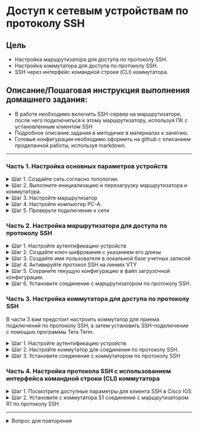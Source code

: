 # Доступ к сетевым устройствам по протоколу SSH
 
## Цель
* Настройка маршрутизатора для доступа по протоколу SSH.
* Настройка коммутатора для доступа по протоколу SSH.
* SSH через интерфейс командной строки (CLI) коммутатора.


## Описание/Пошаговая инструкция выполнения домашнего задания:

* В работе необходимо включить SSH-сервер на маршрутизаторе, после чего подключиться к этому маршрутизатору, используя ПК с установленным клиентом SSH
* Подробное описание задания в методичке в материалах к занятию.
* Готовые конфигурации необходимо оформить на github с описанием проделанной работы, используя markdown.

---


### Часть 1. Настройка основных параметров устройств

<details>
<summary>Шаг 1. Создайте сеть согласно топологии.</summary>
![](./img/p1_s1.png)
</details>

<details>
<summary>Шаг 2. Выполните инициализацию и перезагрузку маршрутизатора и коммутатора.</summary>
</details>

<details>
<summary>Шаг 3. Настройте маршрутизатор</summary>

```Shell
enable
configure terminal
hostname R1
line console 0
password cisco
login
end
configure terminal
enable secret class
line vty 0 15
password cisco
login
exit
service password-encryption
banner motd # Danger! Do not enter! #

interface GigabitEthernet 0/0/0
ip address 192.168.1.1 255.255.255.0
no shutdown
exit

copy running-config startup-config
reload
```
</details>


<details>
<summary>Шаг 4. Настройте компьютер PC-A.</summary>

1. Настройте для PC-A IP-адрес и маску подсети.  
![](./img/p1_s4_i1.png)

2. Настройте для PC-A шлюз по умолчанию.  
![](./img/p1_s4_i2.png)

</details>

<details>
<summary>Шаг 5. Проверьте подключение к сети</summary>

Пошлите с PC-A команду Ping на маршрутизатор R1. Если эхо-запрос с помощью команды ping непроходит, найдите и устраните неполадки подключения.

```Shell
C:\>ping 192.168.1.1

Pinging 192.168.1.1 with 32 bytes of data:

Reply from 192.168.1.1: bytes=32 time=13ms TTL=255
Reply from 192.168.1.1: bytes=32 time<1ms TTL=255
Reply from 192.168.1.1: bytes=32 time<1ms TTL=255
Reply from 192.168.1.1: bytes=32 time<1ms TTL=255

Ping statistics for 192.168.1.1:
    Packets: Sent = 4, Received = 4, Lost = 0 (0% loss),
Approximate round trip times in milli-seconds:
    Minimum = 0ms, Maximum = 13ms, Average = 3ms

C:\>

```

</details>

### Часть 2. Настройка маршрутизатора для доступа по протоколу SSH

<details>
<summary>Шаг 1. Настройте аутентификацию устройств</summary>

При генерации ключа шифрования в качестве его части используются имя устройства и домен.
Поэтому эти имена необходимо указать перед вводом команды crypto key.

a. Задайте имя устройства.
b. Задайте домен для устройства.

```Shell
enable
configure terminal
ip domain name router.lab
```

</details>

<details>
<summary>Шаг 2. Создайте ключ шифрования с указанием его длины</summary>

```Shell
crypto key generate rsa general-keys modulus 1024
ip ssh version 2
```

</details>

<details>
<summary>Шаг 3. Создайте имя пользователя в локальной базе учетных записей</summary>

Настройте имя пользователя, используя admin в качестве имени пользователя и Adm1nP@55 в
качестве пароля.

```Shell
username admin secret Adm1nP@55
```

</details>


<details>
<summary>Шаг 4. Активируйте протокол SSH на линиях VTY</summary>

a. Активируйте протоколы Telnet и SSH на входящих линиях VTY с помощью команды transport input.  
b. Измените способ входа в систему таким образом, чтобы использовалась проверка пользователей по локальной базе учетных записей.

```Shell
line vty 0 15
transport input all
login local
end
```

</details>


<details>
<summary>Шаг 5. Сохраните текущую конфигурацию в файл загрузочной конфигурации.</summary>

```Shell
copy running-config startup-config
```
</details>


<details>
<summary>Шаг 6. Установите соединение с маршрутизатором по протоколу SSH.</summary>

1. Запустите Tera Term с PC-A.

![](img/p2_s6_i1.png)

2. Установите SSH-подключение к R1. Use the username admin and password Adm1nP@55. У вас должно получиться установить SSH-подключение к R1.
![](img/p2_s6_i2.png)

</details>

### Часть 3. Настройка коммутатора для доступа по протоколу SSH
В части 3 вам предстоит настроить коммутатор для приема подключений по протоколу SSH, а затем установить SSH-подключение с помощью программы Tera Term.
<details>
<summary>Шаг 1. Настройте аутентификацию устройств</summary>

![](img/p3_s1_i1.png)


```Shell
enable
configure terminal
hostname S1
no ip domain-lookup
enable secret class
line console 0
password cisco
login
exit
line vty 0 15 
password cisco
login
exit
service password-encryption
banner motd # Danger! Do not enter! #

interface vlan1 
ip address 192.168.1.11 255.255.255.0
no shutdown
exit
ip default-gateway 192.168.1.1
exit

copy running-config startup-config
reload

```

</details>

<details>
<summary>Шаг 2. Настройте коммутатор для соединения по протоколу SSH.</summary>

Для настройки протокола SSH на коммутаторе используйте те же команды, которые применялись для аналогичной настройки маршрутизатора в части 2.

    a. Настройте имя устройства, как указано в таблице адресации.
    b. Задайте домен для устройства.
    c. Создайте ключ шифрования с указанием его длины.
    d. Создайте имя пользователя в локальной базе учетных записей.
    e. Активируйте протоколы Telnet и SSH на линиях VTY.
    f. Измените способ входа в систему таким образом, чтобы использовалась проверка пользователей по локальной базе учетных записей.


```Shell
enable
configure terminal
ip domain name switch.lab
crypto key generate rsa general-keys modulus 1024
ip ssh version 2
username admin secret Adm1nP@55
line vty 0 15
transport input all
login local
end
```

</details>

<details>
<summary>Шаг 3. Установите соединение с коммутатором по протоколу SSH</summary>

Запустите программу Tera Term на PC-A, затем установите подключение по протоколу SSH к
интерфейсу SVI коммутатора S1.
![](./img/p3_s2_i1.png)

Удалось ли вам установить SSH-соединение с коммутатором?

![](./img/p3_s3_i2.png)

</details>

### Часть 4. Настройка протокола SSH с использованием интерфейса командной строки (CLI) коммутатора

<details>
<summary>Шаг 1. Посмотрите доступные параметры для клиента SSH в Cisco IOS</summary>

Откройте окно конфигурации Используйте вопросительный знак (?), чтобы отобразить варианты параметров для команды ssh.
![](./img/p4_s1_i1.png)

</details>

<details>
<summary>Шаг 2. Установите с коммутатора S1 соединение с маршрутизатором R1 по протоколу SSH</summary>

1. Чтобы подключиться к маршрутизатору R1 по протоколу SSH, введите команду
`ssh -l admin 192.168.1.1`. Это позволит вам войти в систему под именем admin. При появлении приглашения введите в качестве пароля `Adm1nP@55`.
``` Shell
ssh -l admin 192.168.1.1
```
![](./img/p4_s1_i2.png)

2. Чтобы вернуться к коммутатору S1, не закрывая сеанс SSH с маршрутизатором R1, нажмите комбинацию клавиш `Ctrl+Shift+6`. 
Отпустите клавиши `Ctrl+Shift+6` и нажмите x. Отображается приглашение привилегированного режима EXEC коммутатора.

![](./img/p4_s1_i3.png)


3. Чтобы вернуться к сеансу SSH на R1, нажмите клавишу `Enter` в пустой строке интерфейса командной строки. Чтобы увидеть окно командной строки маршрутизатора, нажмите клавишу `Enter` еще раз.

4. Чтобы завершить сеанс SSH на маршрутизаторе R1, введите в командной строке маршрутизатора команду exit.

![](./img/p4_s1_i4.png)

`Какие версии протокола SSH поддерживаются при использовании интерфейса командной строки?`

```Shell
Поддерживается версия 1 и версия 2
```

</details>

---

<details>
<summary>Вопрос для повторения</summary>

`Как предоставить доступ к сетевому устройству нескольким пользователям, у каждого из которых есть собственное имя пользователя?`
```Shell
Необходимо включить опцию обращения к локальной базе командой login local
```
</details>